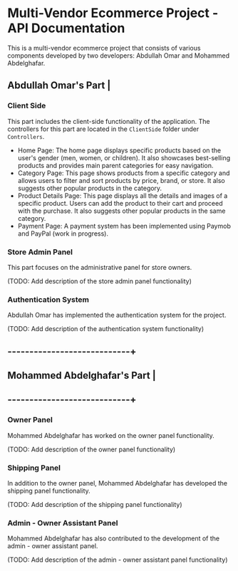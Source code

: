 # Multi-Vendor Ecommerce Project - API Documentation

This is a multi-vendor ecommerce project that consists of various components developed by two developers: Abdullah Omar and Mohammed Abdelghafar.

## Abdullah Omar's Part   |


### Client Side

This part includes the client-side functionality of the application. The controllers for this part are located in the `ClientSide` folder under `Controllers`.

- Home Page: The home page displays specific products based on the user's gender (men, women, or children). It also showcases best-selling products and provides main parent categories for easy navigation.
- Category Page: This page shows products from a specific category and allows users to filter and sort products by price, brand, or store. It also suggests other popular products in the category.
- Product Details Page: This page displays all the details and images of a specific product. Users can add the product to their cart and proceed with the purchase. It also suggests other popular products in the same category.
- Payment Page: A payment system has been implemented using Paymob and PayPal (work in progress).

### Store Admin Panel

This part focuses on the administrative panel for store owners.

(TODO: Add description of the store admin panel functionality)

### Authentication System

Abdullah Omar has implemented the authentication system for the project.

(TODO: Add description of the authentication system functionality)

## ----------------------------+
## Mohammed Abdelghafar's Part |
## ----------------------------+


### Owner Panel

Mohammed Abdelghafar has worked on the owner panel functionality.

(TODO: Add description of the owner panel functionality)

### Shipping Panel

In addition to the owner panel, Mohammed Abdelghafar has developed the shipping panel functionality.

(TODO: Add description of the shipping panel functionality)

### Admin - Owner Assistant Panel

Mohammed Abdelghafar has also contributed to the development of the admin - owner assistant panel.

(TODO: Add description of the admin - owner assistant panel functionality)